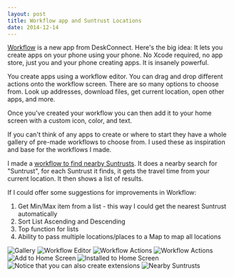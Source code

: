 ```yaml
---
layout: post
title: Workflow app and Suntrust Locations
date: 2014-12-14
---
```


[Workflow](https://my.workflow.is) is a new app from DeskConnect.  Here's the big idea:
It lets you create apps on your phone using your phone.  No Xcode required, 
no app store, just you and your phone creating apps.  It is insanely powerful.

You create apps using a workflow editor.  You can drag and drop different actions
onto the workflow screen.  There are so many options to choose from.  Look up 
addresses, download files, get current location, open other apps, and more.

Once you've created your workflow you can then add it to your home screen with
a custom icon, color, and text.

If you can't think of any apps to create or where to start they have a whole gallery 
of pre-made workflows to choose from.  I used these as inspiration and base
for the workflows I made.

I made a [workflow to find nearby Suntrusts](https://workflow.is/workflows/cbb48aec841b4acbb8990ea1d989f324).
It does a nearby search for "Suntrust", for each Suntrust it finds, it gets the
travel time from your current location.  It then shows a list of results.

If I could offer some suggestions for improvements in Workflow:

1. Get Min/Max item from a list - this way I could get the nearest Suntrust automatically
2. Sort List Ascending and Descending
3. Top function for lists
4. Ability to pass multiple locations/places to a Map to map all locations

![Gallery](/images/wf1.PNG)
![Workflow Editor](/images/wf2.PNG)
![Workflow Actions](/images/wf3.PNG)
![Workflow Actions](/images/wf4.PNG)
![Add to Home Screen](/images/wf5.PNG)
![Installed to Home Screen](/images/wf7.PNG)
![Notice that you can also create extensions](/images/wf6.PNG)
![Nearby Suntrusts](/images/wf8.PNG)
